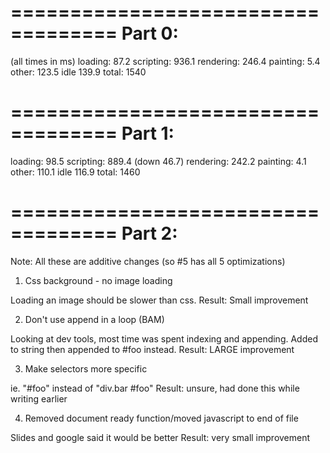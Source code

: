 ===================================
Part 0:
===================================

(all times in ms)
loading: 	87.2
scripting: 	936.1
rendering: 	246.4
painting: 	5.4
other: 		123.5
idle 		139.9
total: 		1540

===================================
Part 1:
===================================

loading: 	98.5
scripting: 	889.4 (down 46.7)
rendering: 	242.2
painting: 	4.1
other: 		110.1
idle 		116.9
total: 		1460

===================================
Part 2:
===================================

Note: All these are additive changes 
	  (so #5 has all 5 optimizations)

1) Css background - no image loading

Loading an image should be slower than css.
	Result: Small improvement

2) Don't use append in a loop (BAM)

Looking at dev tools, most time was spent indexing and appending.
Added to string then appended to #foo instead.
	Result: LARGE improvement

3) Make selectors more specific

ie. "#foo" instead of "div.bar #foo"
	Result: unsure, had done this while writing earlier

4) Removed document ready function/moved javascript to end of file

Slides and google said it would be better
	Result: very small improvement


